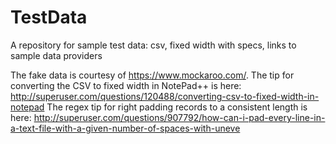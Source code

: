 # TestData
A repository for sample test data: csv, fixed width with specs, links to sample data providers

The fake data is courtesy of https://www.mockaroo.com/.
The tip for converting the CSV to fixed width in NotePad++ is here: http://superuser.com/questions/120488/converting-csv-to-fixed-width-in-notepad
The regex tip for right padding records to a consistent length is here: http://superuser.com/questions/907792/how-can-i-pad-every-line-in-a-text-file-with-a-given-number-of-spaces-with-uneve

